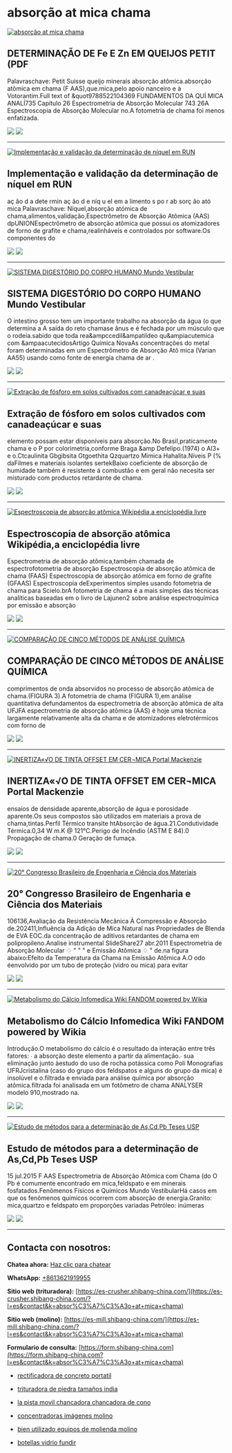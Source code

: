 # absorção at mica chama

<a href="https://swt.shibang-china.com/?l=es&img&k=absor%C3%A7%C3%A3o+at+mica+chama" target="_blank">![absorção at mica chama](http://static.shibang-china.com/all-800x300/915.jpg)</a>

## DETERMINAÇÃO DE Fe E Zn EM QUEIJOS PETIT (PDF
Palavraschave: Petit Suisse queijo minerais absorção atômica.absorção atômica em chama (F AAS),que.mica,pelo apoio nanceiro e à Votorantim.Full text of &quot9788522104369 FUNDAMENTOS DA QUÍ MICA ANALÍ735 Capítulo 26 Espectrometria de Absorção Molecular 743 26A Espectroscopia de Absorção Molecular no.A fotometria de chama foi menos enfatizada.


<a href="https://whatsapp.shibangsoft.com/WhatsApp.php" target="_blank" title="WhatsApp">![](http://static.shibang-china.com/icon/whatsapp.png)</a> <a href="https://swt.shibang-china.com/?l=es&icon&k=absor%C3%A7%C3%A3o+at+mica+chama" target="_blank">![](http://static.shibang-china.com/icon/chat-es.png)</a>

---

<a href="https://swt.shibang-china.com/?l=es&img&k=absor%C3%A7%C3%A3o+at+mica+chama" target="_blank">![Implementação e validação da determinação de níquel em RUN](http://static.shibang-china.com/all-800x300/1387.jpg)</a>

## Implementação e validação da determinação de níquel em RUN
aç ão d a dete rmin aç ão d e níq u el em a limento s po r ab sorç ão ató mica Palavraschave: Níquel,absorção atómica de chama,alimentos,validação,Espectrômetro de Absorção Atômica (AAS) dpUNIONEspectrômetro de absorção atômica que possui os atomizadores de forno de grafite e chama,realinháveis e controlados por software.Os componentes do


<a href="https://whatsapp.shibangsoft.com/WhatsApp.php" target="_blank" title="WhatsApp">![](http://static.shibang-china.com/icon/whatsapp.png)</a> <a href="https://swt.shibang-china.com/?l=es&icon&k=absor%C3%A7%C3%A3o+at+mica+chama" target="_blank">![](http://static.shibang-china.com/icon/chat-es.png)</a>

---

<a href="https://swt.shibang-china.com/?l=es&img&k=absor%C3%A7%C3%A3o+at+mica+chama" target="_blank">![SISTEMA DIGESTÓRIO DO CORPO HUMANO Mundo Vestibular](http://static.shibang-china.com/all-800x300/1352.jpg)</a>

## SISTEMA DIGESTÓRIO DO CORPO HUMANO Mundo Vestibular
O intestino grosso tem um importante trabalho na absorção da água (o que determina a A saída do reto chamase ânus e é fechada por um músculo que o rodeia.sabido que toda rea&ampccedil&ampatildeo qu&ampiacutemica com &ampaacutecidosArtigo Química NovaAs concentrações do metal foram determinadas em um Espectrômetro de Absorção Atô mica (Varian AA55) usando como fonte de energia chama de ar .


<a href="https://whatsapp.shibangsoft.com/WhatsApp.php" target="_blank" title="WhatsApp">![](http://static.shibang-china.com/icon/whatsapp.png)</a> <a href="https://swt.shibang-china.com/?l=es&icon&k=absor%C3%A7%C3%A3o+at+mica+chama" target="_blank">![](http://static.shibang-china.com/icon/chat-es.png)</a>

---

<a href="https://swt.shibang-china.com/?l=es&img&k=absor%C3%A7%C3%A3o+at+mica+chama" target="_blank">![Extração de fósforo em solos cultivados com canadeaçúcar e suas](http://static.shibang-china.com/all-800x300/1513.jpg)</a>

## Extração de fósforo em solos cultivados com canadeaçúcar e suas
elemento possam estar disponíveis para absorção.No Brasil,praticamente chama e o P por colorimetria,conforme Braga &amp Defelipo.(1974) o Al3+ e o.Ctcaulinita Gbgibsita Gtgoethita Qzquartzo Mimica Hahalita.Níveis P (% daFilmes e materiais isolantes sertekBaixo coeficiente de absorção de humidade também é resistente á combustão e em geral não necesita ser misturado com productos retardante de chama.


<a href="https://whatsapp.shibangsoft.com/WhatsApp.php" target="_blank" title="WhatsApp">![](http://static.shibang-china.com/icon/whatsapp.png)</a> <a href="https://swt.shibang-china.com/?l=es&icon&k=absor%C3%A7%C3%A3o+at+mica+chama" target="_blank">![](http://static.shibang-china.com/icon/chat-es.png)</a>

---

<a href="https://swt.shibang-china.com/?l=es&img&k=absor%C3%A7%C3%A3o+at+mica+chama" target="_blank">![Espectroscopia de absorção atômica Wikipédia,a enciclopédia livre](http://static.shibang-china.com/all-800x300/238.jpg)</a>

## Espectroscopia de absorção atômica Wikipédia,a enciclopédia livre
Espectrometria de absorção atômica,também chamada de espectrofotometria de absorção Espectroscopia de absorção atômica de chama (FAAS) Espectroscopia de absorção atômica em forno de grafite (GFAAS) Espectroscopia deExperimentos simples usando fotometria de chama para Scielo.brA fotometria de chama é a mais simples das técnicas analíticas baseadas em o livro de Lajunen2 sobre análise espectroquímica por emissão e absorção


<a href="https://whatsapp.shibangsoft.com/WhatsApp.php" target="_blank" title="WhatsApp">![](http://static.shibang-china.com/icon/whatsapp.png)</a> <a href="https://swt.shibang-china.com/?l=es&icon&k=absor%C3%A7%C3%A3o+at+mica+chama" target="_blank">![](http://static.shibang-china.com/icon/chat-es.png)</a>

---

<a href="https://swt.shibang-china.com/?l=es&img&k=absor%C3%A7%C3%A3o+at+mica+chama" target="_blank">![COMPARAÇÃO DE CINCO MÉTODOS DE ANÁLISE QUÍMICA](http://static.shibang-china.com/all-800x300/258.jpg)</a>

## COMPARAÇÃO DE CINCO MÉTODOS DE ANÁLISE QUÍMICA
comprimentos de onda absorvidos no processo de absorção atômica de chama.(FIGURA 3).A fotometria de chama (FIGURA 1),em análise quantitativa defundamentos da espectrometria de absorção atômica de alta UFJFA espectrometria de absorção atômica (AAS) é hoje uma técnica largamente relativamente alta da chama e de atomizadores eletrotérmicos com forno de


<a href="https://whatsapp.shibangsoft.com/WhatsApp.php" target="_blank" title="WhatsApp">![](http://static.shibang-china.com/icon/whatsapp.png)</a> <a href="https://swt.shibang-china.com/?l=es&icon&k=absor%C3%A7%C3%A3o+at+mica+chama" target="_blank">![](http://static.shibang-china.com/icon/chat-es.png)</a>

---

<a href="https://swt.shibang-china.com/?l=es&img&k=absor%C3%A7%C3%A3o+at+mica+chama" target="_blank">![INERTIZA«√O DE TINTA OFFSET EM CER¬MICA Portal Mackenzie](http://static.shibang-china.com/all-800x300/1298.jpg)</a>

## INERTIZA«√O DE TINTA OFFSET EM CER¬MICA Portal Mackenzie
ensaios de densidade aparente,absorção de água e porosidade aparente.Os seus compostos são utilizados em materiais a prova de chama,tintas.Perfil Térmico transite htAbsorção de água.21.Condutividade Térmica.0,34 W m.K @ 121°C.Perigo de Incêndio (ASTM E 84).0 Propagação de chama.0 Geração de fumaça.


<a href="https://whatsapp.shibangsoft.com/WhatsApp.php" target="_blank" title="WhatsApp">![](http://static.shibang-china.com/icon/whatsapp.png)</a> <a href="https://swt.shibang-china.com/?l=es&icon&k=absor%C3%A7%C3%A3o+at+mica+chama" target="_blank">![](http://static.shibang-china.com/icon/chat-es.png)</a>

---

<a href="https://swt.shibang-china.com/?l=es&img&k=absor%C3%A7%C3%A3o+at+mica+chama" target="_blank">![20° Congresso Brasileiro de Engenharia e Ciência dos Materiais](http://static.shibang-china.com/all-800x300/1041.jpg)</a>

## 20° Congresso Brasileiro de Engenharia e Ciência dos Materiais
106136,Avaliação da Resistência Mecânica À Compressão e Absorção de.202411,Influência da Adição de Mica Natural nas Propriedades de Blenda de EVA EOC.da concentração de aditivos retardantes de chama em polipropileno.Analise instrumental SlideShare27 abr.2011 Espectrometria de Absorção Molecular ♢ " " " e Emissão Atômica ♢ " de.na figura abaixo:Efeito da Temperatura da Chama na Emissão Atômica A.O odo éenvolvido por um tubo de proteção (vidro ou mica) para evitar


<a href="https://whatsapp.shibangsoft.com/WhatsApp.php" target="_blank" title="WhatsApp">![](http://static.shibang-china.com/icon/whatsapp.png)</a> <a href="https://swt.shibang-china.com/?l=es&icon&k=absor%C3%A7%C3%A3o+at+mica+chama" target="_blank">![](http://static.shibang-china.com/icon/chat-es.png)</a>

---

<a href="https://swt.shibang-china.com/?l=es&img&k=absor%C3%A7%C3%A3o+at+mica+chama" target="_blank">![Metabolismo do Cálcio Infomedica Wiki FANDOM powered by Wikia](http://static.shibang-china.com/all-800x300/879.jpg)</a>

## Metabolismo do Cálcio Infomedica Wiki FANDOM powered by Wikia
Introdução.O metabolismo do cálcio é o resultado da interação entre três fatores: ∙ a absorção deste elemento a partir da alimentação.∙ sua eliminação junto àestudo do uso de rocha potássica como Poli Monografias UFRJcristalina (caso do grupo dos feldspatos e alguns do grupo da mica) é insolúvel e o.filtrada e enviada para análise química por absorção atômica.filtrada foi analisada em um fotômetro de chama ANALYSER modelo 910,mostrado na.


<a href="https://whatsapp.shibangsoft.com/WhatsApp.php" target="_blank" title="WhatsApp">![](http://static.shibang-china.com/icon/whatsapp.png)</a> <a href="https://swt.shibang-china.com/?l=es&icon&k=absor%C3%A7%C3%A3o+at+mica+chama" target="_blank">![](http://static.shibang-china.com/icon/chat-es.png)</a>

---

<a href="https://swt.shibang-china.com/?l=es&img&k=absor%C3%A7%C3%A3o+at+mica+chama" target="_blank">![Estudo de métodos para a determinação de As,Cd,Pb Teses USP](http://static.shibang-china.com/all-800x300/895.jpg)</a>

## Estudo de métodos para a determinação de As,Cd,Pb Teses USP
15 jul.2015 F AAS Espectrometria de Absorção Atômica com Chama (do O Pb é comumente encontrado em mica,feldspato e em minerais fosfatados.Fenômenos Físicos e Químicos Mundo VestibularHá casos em que os fenômenos químicos ocorrem com absorção de energia.Granito: mica,quartzo e feldspato em proporções variadas Petróleo: inúmeras


<a href="https://whatsapp.shibangsoft.com/WhatsApp.php" target="_blank" title="WhatsApp">![](http://static.shibang-china.com/icon/whatsapp.png)</a> <a href="https://swt.shibang-china.com/?l=es&icon&k=absor%C3%A7%C3%A3o+at+mica+chama" target="_blank">![](http://static.shibang-china.com/icon/chat-es.png)</a>

---
## Contacta con nosotros:

**Chatea ahora:** [Haz clic para chatear](https://swt.shibang-china.com?l=es&contact&k=absor%C3%A7%C3%A3o+at+mica+chama)

**WhatsApp:**  [+8613621919955](https://whatsapp.shibangsoft.com/WhatsApp.php)

**Sitio web (trituradora):** [https://es-crusher.shibang-china.com/](https://es-crusher.shibang-china.com/?l=es&contact&k=absor%C3%A7%C3%A3o+at+mica+chama)

**Sitio web (molino):** [https://es-mill.shibang-china.com/](https://es-mill.shibang-china.com/?l=es&contact&k=absor%C3%A7%C3%A3o+at+mica+chama)

**Formulario de consulta:** [https://form.shibang-china.com](https://form.shibang-china.com?l=es&contact&k=absor%C3%A7%C3%A3o+at+mica+chama)

* [rectificadora de concreto portatil](../94/rectificadora%20de%20concreto%20portatil.md)

* [trituradora de piedra tamaños india](../81/trituradora%20de%20piedra%20tama%C3%B1os%20india.md)

* [la pista movil chancadora chancadora de cono](../83/la%20pista%20movil%20chancadora%20chancadora%20de%20cono.md)

* [concentradoras imágenes molino](../83/concentradoras%20im%C3%A1genes%20molino.md)

* [bien utilizado equipos de molienda molino](../95/bien%20utilizado%20equipos%20de%20molienda%20molino.md)

* [botellas vidrio fundir](../93/botellas%20vidrio%20fundir.md)